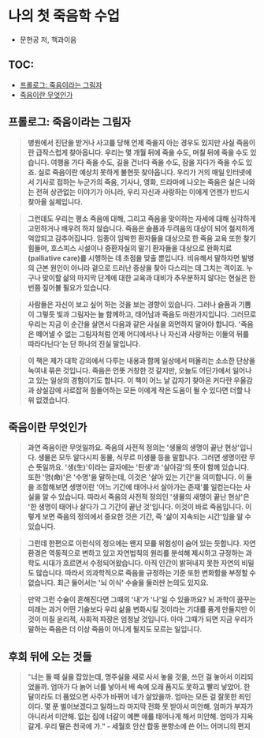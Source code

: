 # 나의 첫 죽음학 수업
- 문현공 저, 책과이음

## TOC:
- [프롤로그: 죽음이라는 그림자](#프롤로그-죽음이라는-그림자)
- [죽음이란 무엇인가](#죽음이란-무엇인가)

## 프롤로그: 죽음이라는 그림자
> **병원에서 진단을 받거나 사고를 당해 언제 죽을지 아는 경우도 있지만 사실 죽음이란 급작스럽게 찾아옵니다. 우리는 몇 개월 뒤에 죽을 수도, 며칠 뒤에 죽을 수도 있습니다. 여행을 가다 죽을 수도, 길을 건너다 죽을 수도, 잠을 자다가 죽을 수도 있죠. 실로 죽음이란 예상치 못하게 불현듯 찾아옵니다. 우리가 거의 매일 인터넷에서 기사로 접하는 누군가의 죽음, 기사나, 영화, 드라마에 나오는 죽음은 실은 나와는 전혀 상관없는 이야기가 아니라, 우리 자신과 사랑하는 이에게 언젠가 반드시 찾아올 실체입니다.**

> **그런데도 우리는 평소 죽음에 대해, 그리고 죽음을 맞이하는 자세에 대해 심각하게 고민하거나 배우려 하지 않습니다. 죽음은 슬픔과 두려움의 대상이 되어 철저하게 억압되고 감추어집니다. 임종이 임박한 환자들을 대상으로 한 죽음 교육 또한 찾기 힘들며, 호스피스 시설이나 중환자실의 말기 환자들을 대상으로 완화치료(palliative care)를 시행하는 데 초점을 맞출 뿐입니다. 비유해서 말하자면 발병의 근본 원인이 아니라 겉으로 드러난 증상을 찾아 다스리는 데 그치는 격이죠. 누구나 맞이할 삶의 마지막 단계에 대한 교육과 대비가 추우분하지 않다는 현실은 한 번쯤 짚어볼 필요가 있습니다.**

> **사람들은 자신이 보고 싶어 하는 것을 보는 경향이 있습니다. 그러나 슬픔과 기쁨이 그렇듯 빛과 그림자는 늘 함께하고, 태어남과 죽음도 마찬가지입니다. 그러므로 우리는 지금 이 순간을 살면서 다음과 같은 사실을 외면하지 말아야 합니다. '죽음은 떼어낼 수 없는 그림자처럼 언제 어디에서나 나 자신과 사랑하는 이들의 뒤를 따라다닌다'는 단 하나의 진실 말입니다.**

> **이 책은 제가 대학 강의에서 다루는 내용과 함께 일상에서 떠올리는 소소한 단상을 녹여내 묶은 것입니다. 죽음은 언뜻 거창한 것 같지만, 오늘도 어딘가에서 일어나고 있는 일상의 경험이기도 합니다. 이 책이 어느 날 갑자기 찾아온 커다란 우울감과 상실감에 사로잡혀 힘들어하는 모든 이에게 작은 도움이 될 수 있다면 더할 나위 없겠습니다.**

## 죽음이란 무엇인가
> **과연 죽음이란 무엇일까요. 죽음의 사전적 정의는 '생물의 생명이 끝난 현상'입니다. 생물은 모두 알다시피 동물, 식무르 미생물 등을 말합니다. 그러면 생명이란 무슨 뜻일까요. '생(生)'이라는 글자에는 '탄생'과 '살아감'의 뜻이 함께 있습니다. 또한 '명(命)'은 '수명'을 말하는데, 이것은 '살아 있는 기간'을 의미합니다. 이 둘을 조합해보면 생명이란 '어느 기간에 태어나서 살아가는 존재'를 일컫는다는 사실을 알 수 있습니다. 따라서 죽음의 사전적 정의인 '생물의 새명이 끝난 현상'은 '한 생명이 태어나 살다가 그 기간이 끝난 것'입니다. 이것이 바로 죽음입니다. 이렇게 보면 죽음의 정의에서 중요한 것은 기간, 즉 '삶이 지속되는 시간'임을 알 수 있습니다.**

> **그런데 한편으로 이런식의 정으에는 왠지 모를 위험성이 숨어 있는 듯합니다. 자연환경은 역동적으로 변하고 있고 자연법칙의 원리를 분석해 제시하고 규정하는 과학도 시대가 흐르면서 수정되어왔습니다. 아직 인간이 밝혀내지 못한 자연의 비밀도 많습니다. 따라서 의과학적으로 죽음을 규정하는 기준 또한 변화함을 부정할 수 없습니다. 최근 들어서는 '뇌 이식' 수술을 둘러싼 논의도 있지요.**

> **만약 그런 수술이 흔해진다면 그때의 '내'가 '나'일 수 있을까요? 뇌 과학이 꿈꾸는 미래는 과거 어떤 기술보다 우리 삶을 변화시킬 것이라는 기대를 품게 만들지만 이것이 미칠 윤리적, 사회적 파장은 엄청날 것입니다. 아마 그때가 되면 지금 우리가 말하는 죽음은 더 이상 죽음이 아니게 될지도 모르는 일입니다.**  

## 후회 뒤에 오는 것들
> "**너는 돌 때 실을 잡았는데, 명주실을 새로 사서 놓을 것을, 쓰던 걸 놓아서 이리되었을까. 엄마가 다 늙어 너를 낳아서 배 속에 오래 품지도 못하고 빨리 낳았어. 한 달이라도 더 품었으면 사주가 바뀌어 네가 살았을까. 엄마는 모든 걸 잘못한 죄인이다. 몇 푼 벌어보겠다고 일하느라 마지막 전화 못 받아서 미안해. 엄마가 부자가 아니라서 미안해. 없는 집에 너같이 예쁜 애를 태어나게 해서 미안해. 엄마가 지옥 갈게. 우리 딸은 천국에 가." - 세월호 안산 합동 분향소에 쓴 어느 어머니의 편지**